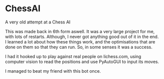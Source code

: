 # ChessAI
A very old attempt at a Chess AI

This was made back in 6th form aswell.
It was a very large project for me, with 
lots of restarts. Although, I never got 
anything good out of it in the end. I learned
a lot about how these things work, and
the optimisations that are done on them 
so that they can run.
So, in some senses it was a success.

I had it hooked up to play against real people
on lichess.com, using computer vision
to read the positions and use PyAutoGUI
to input its moves.

I managed to beat my friend with this bot once.

